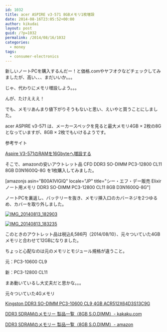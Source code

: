 ```yaml
---
id: 1032
title: acer ASPIRE v3-571 8GBメモリ1枚増設
date: 2014-08-16T23:05:52+00:00
author: kikudai
layout: post
guid: /?p=1032
permalink: /2014/08/16/1032
categories:
  - money
tags:
  - consumer-electronics
---
```

新しいノートPCを購入するんだー！と価格.comやヤフオクなどチェックしてみましたが、高い、、、まだいいか。。。

じゃ、代わりにメモリ増設しよう。。。

んが、たけえええ！

でも、メモリあんまり値下がりそうもないと思い、えいやと買うことにしました。<!--more-->

acer ASPIRE v3-571 は、メーカースペックを見ると最大メモリ4GB × 2枚の8Gとなっていますが、8GB × 2枚でもいけるようです。

参考サイト
  
<a href="http://riku-zen.cocolog-nifty.com/blog001/2012/10/aspire-v3-571ra.html" target="_blank" rel="nofollow">Aspire V3-571のRAMを16Gbyteへ増設する</a>

そこで、amazonの安いアウトレット品 CFD DDR3 SO-DIMM PC3-12800 CL11 8GB D3N1600Q-8G を1枚購入してみました。

[amazonjs asin="B00A1VIGIQ" locale="JP" title="シー・エフ・デー販売 Elixir ノート用メモリ DDR3 SO-DIMM PC3-12800 CL11 8GB D3N1600Q-8G"]

ノートPCを裏返し、バッテリーを抜き、メモリ挿入口のカバーネジを2つゆるめ、カバーを取り外しました。
  
<a title="IMG_20140813_182903" href="http://www.flickr.com/photos/125776803@N07/14749067647" rel="nofollow"><img src="https://farm4.staticflickr.com/3875/14749067647_00edf14b54_n.jpg" alt="IMG_20140813_182903" class="alignnone " /></a>

<a title="IMG_20140813_183235" href="http://www.flickr.com/photos/125776803@N07/14935570435" rel="nofollow"><img src="https://farm4.staticflickr.com/3851/14935570435_8c52faf233_n.jpg" alt="IMG_20140813_183235" class="alignnone " /></a>
  
このときのアウトレット品は税込6,586円（2014/08/10）、元々ついていた4GBメモリと合わせて12GBになりました。

ちょっと心配なのは元のメモリとモジュール規格が違うこと。
  
元：PC3-10600 CL9
  
新：PC3-12800 CL11
  
まあ動いているし大丈夫だと思かな。。。

元々ついていた4Gメモリ
  
<a href="http://www.memory4less.com/m4l_itemdetail.aspx?itemid=1468876941" target="_blank" rel="nofollow">Kingston DDR3 SO-DIMM PC3-10600 CL9 4GB ACR512X64D3S13C9G</a>

<a href="http://kakaku.com/pc/pc-memory/itemlist.aspx?pdf_Spec101=3&pdf_Spec102=2&pdf_Spec201=8000-&pdf_so=p1" target="_blank" rel="nofollow">DDR3 SDRAMのメモリー 製品一覧（8GB S.O.DIMM）- kakaku.com</a>

<a href="http://www.amazon.co.jp/s/ref=sr_st_price-asc-rank?__mk_ja_JP=%E3%82%AB%E3%82%BF%E3%82%AB%E3%83%8A&keywords=sodimm&qid=1408192210&rh=n%3A2127209051%2Cn%3A2151901051%2Cn%3A2151941051%2Ck%3Asodimm%2Cp_n_feature_fifteen_browse-bin%3A2510057051%2Cp_n_feature_four_browse-bin%3A2190143051&sort=price-asc-rank" target="_blank" rel="nofollow">DDR3 SDRAMのメモリー 製品一覧（8GB S.O.DIMM）- amazon</a>